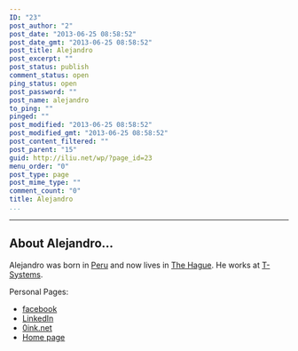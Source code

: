 ```yaml
---
ID: "23"
post_author: "2"
post_date: "2013-06-25 08:58:52"
post_date_gmt: "2013-06-25 08:58:52"
post_title: Alejandro
post_excerpt: ""
post_status: publish
comment_status: open
ping_status: open
post_password: ""
post_name: alejandro
to_ping: ""
pinged: ""
post_modified: "2013-06-25 08:58:52"
post_modified_gmt: "2013-06-25 08:58:52"
post_content_filtered: ""
post_parent: "15"
guid: http://iliu.net/wp/?page_id=23
menu_order: "0"
post_type: page
post_mime_type: ""
comment_count: "0"
title: Alejandro
...
```

---

<h2>About Alejandro...</h2>

Alejandro was born in <a href="http://en.wikipedia.org/wiki/Peru">Peru</a> and now lives in <a href="http://www.denhaag.nl/en.htm">The Hague</a>. He works at <a href="http://www.t-systems.com/">T-Systems</a>.

Personal Pages:

<ul>
<li><a href="https://www.facebook.com/alejandro.liu">facebook</a></li>
<li><a href="http://www.linkedin.com/pub/alejandro-liu-ly/b/33b/63b">LinkedIn</a></li>
<li><a href="http://www.0ink.net/">0ink.net</a></li>
<li><a href="https://alejandro.iliu.net">Home page</a></li>
</ul>
